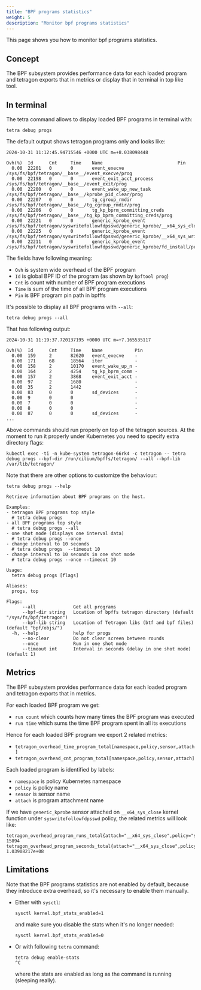 ```yaml
---
title: "BPF programs statistics"
weight: 5
description: "Monitor bpf programs statistics"
---
```


This page shows you how to monitor bpf programs statistics.

## Concept

The BPF subsystem provides performance data for each loaded program and tetragon
exports that in metrics or display that in terminal in top like tool.

## In terminal

The tetra command allows to display loaded BPF programs in terminal with:

```shell
tetra debug progs
```

The default output shows tetragon programs only and looks like:

```
2024-10-31 11:12:45.94715546 +0000 UTC m=+8.038098448

Ovh(%)  Id      Cnt     Time    Name                            Pin
  0.00  22201   0       0       event_execve                    /sys/fs/bpf/tetragon/__base__/event_execve/prog
  0.00  22198   0       0       event_exit_acct_process         /sys/fs/bpf/tetragon/__base__/event_exit/prog
  0.00  22200   0       0       event_wake_up_new_task          /sys/fs/bpf/tetragon/__base__/kprobe_pid_clear/prog
  0.00  22207   0       0       tg_cgroup_rmdir                 /sys/fs/bpf/tetragon/__base__/tg_cgroup_rmdir/prog
  0.00  22206   0       0       tg_kp_bprm_committing_creds     /sys/fs/bpf/tetragon/__base__/tg_kp_bprm_committing_creds/prog
  0.00  22221   0       0       generic_kprobe_event            /sys/fs/bpf/tetragon/syswritefollowfdpsswd/generic_kprobe/__x64_sys_close/prog
  0.00  22225   0       0       generic_kprobe_event            /sys/fs/bpf/tetragon/syswritefollowfdpsswd/generic_kprobe/__x64_sys_write/prog
  0.00  22211   0       0       generic_kprobe_event            /sys/fs/bpf/tetragon/syswritefollowfdpsswd/generic_kprobe/fd_install/prog
```

The fields have following meaning:

- `Ovh` is system wide overhead of the BPF program
- `Id` is global BPF ID of the program (as shown by `bpftool prog`)
- `Cnt` is count with number of BPF program executions
- `Time` is sum of the time of all BPF program executions
- `Pin` is BPF program pin path in bpfffs

It's possible to display all BPF programs with `--all`:

```shell
tetra debug progs --all
```

That has following output:

```
2024-10-31 11:19:37.720137195 +0000 UTC m=+7.165535117

Ovh(%)  Id      Cnt     Time    Name            Pin
  0.00  159     2       82620   event_execve    -
  0.00  171     68      18564   iter            -
  0.00  158     2       10170   event_wake_up_n -
  0.00  164     2       4254    tg_kp_bprm_comm -
  0.00  157     2       3868    event_exit_acct -
  0.00  97      2       1680                    -
  0.00  35      2       1442                    -
  0.00  83      0       0       sd_devices      -
  0.00  9       0       0                       -
  0.00  7       0       0                       -
  0.00  8       0       0                       -
  0.00  87      0       0       sd_devices      -
...
```

Above commands should run properly on top of the tetragon sources.
At the moment to run it properly under Kubernetes you need to specify extra
directory flags:

```shell
kubectl exec -ti -n kube-system tetragon-66rk4 -c tetragon -- tetra debug progs --bpf-dir /run/cilium/bpffs/tetragon/ --all --bpf-lib /var/lib/tetragon/
```

Note that there are other options to customize the behaviour:

```shell
tetra debug progs --help
```
```
Retrieve information about BPF programs on the host.

Examples:
- tetragon BPF programs top style
  # tetra debug progs
- all BPF programs top style
  # tetra debug progs --all
- one shot mode (displays one interval data)
  # tetra debug progs --once
- change interval to 10 seconds
  # tetra debug progs  --timeout 10
- change interval to 10 seconds in one shot mode
  # tetra debug progs --once --timeout 10

Usage:
  tetra debug progs [flags]

Aliases:
  progs, top

Flags:
      --all              Get all programs
      --bpf-dir string   Location of bpffs tetragon directory (default "/sys/fs/bpf/tetragon")
      --bpf-lib string   Location of Tetragon libs (btf and bpf files) (default "bpf/objs/")
  -h, --help             help for progs
      --no-clear         Do not clear screen between rounds
      --once             Run in one shot mode
      --timeout int      Interval in seconds (delay in one shot mode) (default 1)
```

## Metrics

The BPF subsystem provides performance data for each loaded program
and tetragon exports that in metrics.

For each loaded BPF program we get:
- `run count` which counts how many times the BPF program was executed
- `run time` which sums the time BPF program spent in all its executions


Hence for each loaded BPF program we export 2 related metrics:

- `tetragon_overhead_time_program_total[namespace,policy,sensor,attach]`
- `tetragon_overhead_cnt_program_total[namespace,policy,sensor,attach]`


Each loaded program is identified by labels:

- `namespace` is policy Kubernetes namespace
- `policy` is policy name
- `sensor` is sensor name
- `attach` is program attachment name


If we have `generic_kprobe` sensor attached on `__x64_sys_close` kernel function
under `syswritefollowfdpsswd` policy, the related metrics will look like:

```
tetragon_overhead_program_runs_total{attach="__x64_sys_close",policy="syswritefollowfdpsswd",policy_namespace="",sensor="generic_kprobe"} 15894
tetragon_overhead_program_seconds_total{attach="__x64_sys_close",policy="syswritefollowfdpsswd",policy_namespace="",sensor="generic_kprobe"} 1.03908217e+08
```


##  Limitations

Note that the BPF programs statistics are not enabled by default, because they introduce extra overhead,
so it's necessary to enable them manually.

- Either with `sysctl`:

  ```shell
  sysctl kernel.bpf_stats_enabled=1
  ```

  and make sure you disable the stats when it's no longer needed:

  ```shell
  sysctl kernel.bpf_stats_enabled=0
  ```

- Or with following `tetra` command:

  ```shell
  tetra debug enable-stats
  ^C
  ```

  where the stats are enabled as long as the command is running (sleeping really).
